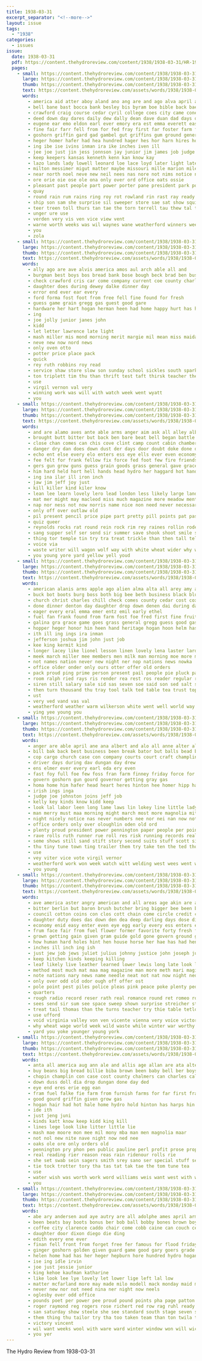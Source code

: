 ```yaml
---
title: 1938-03-31
excerpt_separator: "<!--more-->"
layout: issue
tags:
  - "1938"
categories:
  - issues
issue:
  date: 1938-03-31
  pdf: https://content.thehydroreview.com/content/1938/1938-03-31/HR-1938-03-31.pdf
  pages:
    - small: https://content.thehydroreview.com/content/1938/1938-03-31/small/HR-1938-03-31-01.jpg
      large: https://content.thehydroreview.com/content/1938/1938-03-31/large/HR-1938-03-31-01.jpg
      thumb: https://content.thehydroreview.com/content/1938/1938-03-31/thumbnails/HR-1938-03-31-01.jpg
      text: https://content.thehydroreview.com/assets/words/1938/1938-03-31/HR-1938-03-31-01.txt
      words:
        - america aid atter aboy aland ano ang are and ago alva april ana ales arkansas abril all alfalfa ave ala arts allen
        - bell bane bast bocca bank besley bis byram boe bible back bae banks been button boys bill bob board boy blown blaine barber brought but bonte body bud best biland bek bel byrum bec business berkshire bres bene bil blue bear bottom bryan browne big
        - crawford craig course cedar cyril college coes city came cone champion call church clan char carney creek chea carlyle custer comfort chen county che case cause cold cole coy cat class clarence care culvert cam cleveland
        - deed down day dares daily dew dally dean dave duan dad days during dan dust
        - eugene ear emo eldon earl ever emory era est emma everett eastern ean every erick eral
        - fine fair farr fell from for fed fray first far foster farm flood francis fox friday fallen fein farewell found flansburg field ferguson fall frank floyd franklin fred felton fess
        - goshorn griffin gard gad gambel gut griffins gum ground general group garten gene griff garber ghee
        - heger homer hafer had hea hundred hager hes hor harn hires hour halen honor hogan how hinton hares house hopewell harri hart hell has hydro hampshire hamilton half hamp hext hold haw hatfield hugh homes harrell haymond har hill hammer
        - ing ibe ise ivins inman ira ike inches iven ill
        - jee joe just jin jess jonnson jay junior jim james job judge jure
        - keep keepers kansas kenneth kenn kan know kay
        - lazo lands lady lowell leonard loe lace loyd later light lately like lorren look land late line lagen lett liner lit large last leas long lea lane
        - milton messimer migut matter maybe missouri mille marion miler mix mills most monday miu mikes men music march mire miller mehmet mae mer marian members money mast mol must miles mange many mill
        - near north noel neve new neil nees nas nore not nims notice nat newcomb night
        - ore orie oie ose ole ona only over ord office oats ossie
        - pleasant past people part power porter pane president park poland pen pay pile pow pattie pirtle paul plata phipps pani place pil pee persons proper pein present page pelling pro pou
        - quay
        - round rain rum rains ring roy rot rowland rin rast ray ready ret relly rich ran raymond reader ross randall
        - ship son sam she surprise sil sweeper store sae sat show squirrel stolen stock school see struck six shoulder sid senior shawnee sad super south states sodders schools segre second smith sabot sunday stroke sack seven shown spring space sara short sas state style seems
        - teer treen toll thurs tan tae the torn terrell tau thew tal tas tol tate tice town toe tin tue teacher take talk thea them triplett tea tran team tor tees tse taken ten tee
        - unger ure use
        - verden very vis ven vice view vent
        - warne worth weeks was wil waynes wane weatherford winners week will with wah west wayne wile washington wiel won wan water went walter way wig winnings writt wee welch work wie wate
        - you
        - zola
    - small: https://content.thehydroreview.com/content/1938/1938-03-31/small/HR-1938-03-31-02.jpg
      large: https://content.thehydroreview.com/content/1938/1938-03-31/large/HR-1938-03-31-02.jpg
      thumb: https://content.thehydroreview.com/content/1938/1938-03-31/thumbnails/HR-1938-03-31-02.jpg
      text: https://content.thehydroreview.com/assets/words/1938/1938-03-31/HR-1938-03-31-02.txt
      words:
        - ally ago are ave alvis america amos aul arch able all and
        - burgman best boys bos bread bank bose bough beck brad ben business boy
        - check crawford cris car come company current coe county charles clarence came clinton chi cor caddo
        - daughter does during dewey dalke dinner day
        - error end ever ear every
        - ford forma fost foot from free fell fine found for fresh
        - guess game grain gregg gas guest good gare
        - hardware her hart hogan herman heen had home happy hurt has hearty house him harry hydro
        - ing
        - joe jolly junior janes john
        - kidd
        - let letter lawrence late light
        - mash miller mis mond morning merit margie mil mean miss maida more man mound
        - neve new now nord news
        - only oven otto
        - potter price place pack
        - quick
        - rey ruth robbins roy read
        - service shaw store slow son sunday school sickles south sparks sons spies stay study seed stock sharry speaks sun sam set
        - ton triplett tim thu than thrift test taft thirsk teacher the
        - use
        - virgil vernon val very
        - winning work was will with watch week went wyatt
        - you
    - small: https://content.thehydroreview.com/content/1938/1938-03-31/small/HR-1938-03-31-03.jpg
      large: https://content.thehydroreview.com/content/1938/1938-03-31/large/HR-1938-03-31-03.jpg
      thumb: https://content.thehydroreview.com/content/1938/1938-03-31/thumbnails/HR-1938-03-31-03.jpg
      text: https://content.thehydroreview.com/assets/words/1938/1938-03-31/HR-1938-03-31-03.txt
      words:
        - and are alamo aves ante able arms anger aim ask all alley albert
        - brought butt bitter but back ben bare beat bell began battle bill belt book bette blood board bank brand bush bridle boy bring books beans blue bing been broder boos blank break boss brate busi broad best
        - close chan comes can chis cove clint camp count cabin chamber camps chip canada curly credit class cant clay corral course chance cowboy come coyote care challe chart cross came
        - danger dry dan does down dust der days door doubt doke done daughter dress doe dodge die drew daughters day doing
        - echo ent else every elo enters ess eye ells ever even economy edge
        - fee felt for frank fellow fix force fed foot few fire friends folks fair fried flyer fast farmer full first farm from foreman forward field fall face fine fight frock
        - gers gun grow guns guess grain goods grass general gave grace grate gray grown going grim goes gone good gent
        - him hard held hort hell hands head hydro her haggard hot handy hes hardy happy hill has holt horse hand howard had halt house hurt how
        - ing ina ilar ill iron inch
        - jaw jim jeff joy just
        - kill killer kind kiler know
        - lean lee learn lovely lero lead london less likely large land leathery lever lay loco look left lucky line loge low little lines leys later longer life linen like learned last
        - mat mer might may macleod miss much magazine more meadow mention money mile made mas must most means maybe mals mean man morgan march men
        - nap nor ness not now norris name nice non need never necessary ned
        - only off over outlaw old
        - pil present pencil price pipe part pretty pill points pat pass point park plumb pin plant phil prince presnall polish people paper piece poster pender perish pull place
        - quiz queer
        - reynolds rocks rat round rein rock rim rey raines rollin rode run ripple roan revie read ran ruth room ranch real river ruff ree remark
        - sang supper self ser send sir summer save shook shoot smile sot saw such show sherman service straight safe smoke swe sun stranger story steer second stains simple sai surprise said stake slim she strong son still say sting sharp sea shoulders ster standard screen shall stead sher set sorley smart sunken slaughter spring shoulder sick scamp silk soon size see scarce street
        - thing tor temple tin try tra treat trickle than then tall tell trigger town toward turn tobacco them table telling take trim tote takes times talk tow tay taken the tait tail
        - voice via
        - waste writer will wagon wolf way with white wheat wider why william was watch well want wild wilt whip worth win went wool weeks wax while ward wonder word wide
        - you young yore yard yellow yell youd
    - small: https://content.thehydroreview.com/content/1938/1938-03-31/small/HR-1938-03-31-04.jpg
      large: https://content.thehydroreview.com/content/1938/1938-03-31/large/HR-1938-03-31-04.jpg
      thumb: https://content.thehydroreview.com/content/1938/1938-03-31/thumbnails/HR-1938-03-31-04.jpg
      text: https://content.thehydroreview.com/assets/words/1938/1938-03-31/HR-1938-03-31-04.txt
      words:
        - american alanis arms apple ago alien alma alta all arey amy anna ange ace april alleen aid and america aver are aul aso ater
        - buck bot boots burg boss both big bee beth business black blue bureau bottle been back brought bank bake bottom best brave boys box brings boy bonds
        - church christ charles chill check comes county cedar cost cox coffee canyon cake clarice counts can cant carl cue case charlie cool come christian chedester calendar college center cease company came cabin cody
        - done dinner denton day daughter drop down denen dai during daughters
        - eager every eral emma emer entz emil early ethel
        - fuel fan frank found from farm fost foe fred first fine fruits field fell fields for flach friend foreman free fett
        - galina gra grace game goes grass general gregg guess good gas gain goodly geri gate gave gift george
        - hopper heger honor hin heen hand heritage hogan hoon helm has hoe hydro how home heberle harles happy hoppers harner humble hence hearty held horner henry hopes hon him hands harry her hour hopping half
        - ith ill ing ings ira inman
        - jefferson joshua jim john just job
        - kee king kermit kind
        - longer lacey like lionel lesson linen lovely lena laster lard lords life lunch lora let leather land leader league little lincoln
        - meek march miller mee members men milk man morning moe more many may musi much music minister mam max mater most mable morang means mapel mond miss mustache
        - not names nation never new night ner nop nations news nowka
        - office older onder only ours otter offer old orders
        - pack proud ping prime person present pail people pie pluck patrick pay plant patricks potter packard panes president place peter prong pedersen prayer pink
        - room ralph ried rays ris render rea rest ros reader regular rich roll register rail
        - siren still salary sale sid sas seven soe said son sed salt sales sot states start soon sweeney service stange scale sweet sun sen shoulder state stops standing slaven share soda sleep schools sees set school supper special sing see sutton sand sit short ser surprise sion sunday spring snow subject sea stiles
        - then turn thousand thu tray tool talk ted table tea trust top thurs thomas tees thom tse than too times them the thi tar ton take
        - ust
        - very ved vand vas val
        - weatherford weather warm wilkerson white went well world way walt with wife wedding was ways water week wate wagon wil will window washington wich work wave worker
        - ying yee young you
    - small: https://content.thehydroreview.com/content/1938/1938-03-31/small/HR-1938-03-31-05.jpg
      large: https://content.thehydroreview.com/content/1938/1938-03-31/large/HR-1938-03-31-05.jpg
      thumb: https://content.thehydroreview.com/content/1938/1938-03-31/thumbnails/HR-1938-03-31-05.jpg
      text: https://content.thehydroreview.com/assets/words/1938/1938-03-31/HR-1938-03-31-05.txt
      words:
        - anger are able april ane ana albert and alo all anne alter aly
        - bill bak back best business been break bator but balls bead bottles barr bacon both bis brewer bayer burns bert boards bin
        - cop cargo church case con company courts court craft champlin call city cowboy cost car chance county cummings come charles can cattle claude
        - driver days during dav dungan day drew
        - ens elmer ever every earl eda ery even
        - fast foy full foe few foss fran farm finney friday force for from fram fan fein fie
        - govern goshorn gun gourd governor getting gray gas
        - homa home him hafer head heart heres hinton hee homer hipp had hinds house henry howard hogan has high hume hydro her
        - irish ings inga
        - judge joe johnston joins jeff job
        - kelly key kinds know kidd keep
        - look lal labor leen long lame laws lin lokey line little lady like lom learn last leader light leo lay law lathe
        - man merry must maa morning might march most more magnolia mite miles made maude
        - night nicely notice nas never numbers nee nor nei nan now not new name
        - office orders only over oloughlin oden old ord
        - plenty proud president power pennington paper people per point pant past public pro proper payment pump perfect pees
        - rave rolls ruth runner rue roll res risk running records real ridenour
        - seme shows still sand stift story second suits stuff scott side saw sincere sing sam sed she shoot smith sale south station stake sal service states schantz shearing sie sur save search store special see school state schoolcraft saturday
        - thu tiny tune town ting trailer them try take ten the ted tho testin trip team taylor thon tax tag test then tes ties tha texas than tim
        - use
        - vey viter vice vote virgil vernor
        - weatherford work won week watch witt welding west wees went works wage want with will wan was water williams way white wells working wasti welfare wit while
        - you young
    - small: https://content.thehydroreview.com/content/1938/1938-03-31/small/HR-1938-03-31-06.jpg
      large: https://content.thehydroreview.com/content/1938/1938-03-31/large/HR-1938-03-31-06.jpg
      thumb: https://content.thehydroreview.com/content/1938/1938-03-31/thumbnails/HR-1938-03-31-06.jpg
      text: https://content.thehydroreview.com/assets/words/1938/1938-03-31/HR-1938-03-31-06.txt
      words:
        - ave america aster angry american and all areas age akin are ard austria ake ago arts
        - bitter berlin but baron brush butcher bring bigger bee been brooks brain buy base bump board began born better bridgeport body big bill book beer black bran bentley border belt burn brides back boy boards best brick bar baty
        - council cotton coins con clos cott chain come circle credit can cause czech carry congress cutting cold cor care college courtin cen close camps chance crane company chapel cant center common crochet cardenas corners coin cases came car conn current call charles
        - daughter duty does das down den dea deep darling days dose diner deal done dust dor desplaines damp doc during downy dark drain dress
        - economy enid easy enter even eye egg early every ess enters ena earnest essay english ever
        - frum face fair from fuel flower former favorite forty fresh farms famous far fer fiscal few fore francis french found for farm fill flowers forest ferry filter fail firm fort first foot
        - grown getting gain given gram guide gold gone govern ground good gov gath gentle game grain goon german general grand gon grow gilbert
        - how human hard holes hint hen house horse her hae has had henry holi hemmer heads hall hold hemming husband huge herr herrera hed him hope high head holding hydro hand home heard
        - inches ill inch ing ish
        - just jew job jews juliet julius johnny justice john joseph july jumps jan
        - keep kitchen kinds keeping killing
        - leaf likely live leather learned lower lewis long late look lan like little learn less lace lemuel last league loose labor lips lies left litt lack litter light large love
        - method most much mat maa mag magazine man more meth mari magic mexican might mer many minister mark men march may mine mexico matter market munich made
        - note nations nary news name needle neat not nat now night ned nose neck never new nation need
        - only over odd old odor ough off offer ost
        - pole point pest piles police pleas pink peace poke plenty pedro paper per pound present piece pay post people price promise plants pages parton ply pert poles porter pack pure pile pro plain pean part papen plant public poor poland poi pump president power proper
        - quarters
        - rough radio record reser rath real romance round ret romeo roosevelt rea rather roup read ready road rage ruffle rode ran
        - sees send sir sum see space sweep shown surprise streicher states she seed seems straw sho seal spears stiff spray style stone stance sides service said set sick stores sar som small saar square soon such size sink shoulder sup special stamps spring seam sharp supply shorts soap san southern son search street simple spell springs surface stray state season save sewing stitch short south show
        - treat tail thomas than the turns teacher try thie table tetlow trees top times trunk tongue tall thing tell tes taken timber then them take ties tho threat talent throw too
        - use ufford
        - void virginia valley von ven vicente vienna very voice victory
        - why wheat wage world week wild waste while winter war worthy whack white woodland want worth way warsaw went watch weight work wide wally well with words writer water wool wife will woodrum wal wells warm weather working was warns
        - yard you yoke younger young york
    - small: https://content.thehydroreview.com/content/1938/1938-03-31/small/HR-1938-03-31-07.jpg
      large: https://content.thehydroreview.com/content/1938/1938-03-31/large/HR-1938-03-31-07.jpg
      thumb: https://content.thehydroreview.com/content/1938/1938-03-31/thumbnails/HR-1938-03-31-07.jpg
      text: https://content.thehydroreview.com/assets/words/1938/1938-03-31/HR-1938-03-31-07.txt
      words:
        - anta all america aug ann ale and allis age allan are ata alter
        - buy beans big bread billie biba brown been baby bell ber boys berry best brand barley business bae barer but ball better balls blood
        - chopin champlin con case cost county chalmers can charles call car chick cale constant crow
        - down duss doll dia drop dungan done day ded
        - eye end eres erie egg ean
        - fram fuel falke fie farm from furnish farms for far first frankie
        - good gourd griffin given grow gas
        - hogan hair had hot hale home hydro hold hinton has harps hin health hell heineman
        - ide ith
        - just jeng juni
        - kinds katt know keep kidd king kill
        - lines lege look like litter little lie
        - mash mae moore mon mee mil mony mba man men magnolia maar
        - not nol new nite nave night now ned nee
        - oaks ole ore only orders old
        - pennington pry phon pen public pauline perl profit prose prophet pierce pho people per pour pal past pick patti
        - real reading rier reason reas rain ridenour rolls rie
        - she set swab sein sagers smith srey sano ser special stuff serene serie sell station service scott state sap saris save share sum seal sole
        - tie tock trotter tory tha tas tat tak tae the tom tune tea
        - use
        - water wish was worth work word williams weis want west with wheat will wale wire weatherford
        - you
    - small: https://content.thehydroreview.com/content/1938/1938-03-31/small/HR-1938-03-31-08.jpg
      large: https://content.thehydroreview.com/content/1938/1938-03-31/large/HR-1938-03-31-08.jpg
      thumb: https://content.thehydroreview.com/content/1938/1938-03-31/thumbnails/HR-1938-03-31-08.jpg
      text: https://content.thehydroreview.com/assets/words/1938/1938-03-31/HR-1938-03-31-08.txt
      words:
        - abe ary andersen aud aye autry are all adolphe ames april armour ask and acs age
        - been beats bay boots bonus ber bob ball bobby bones brown boys big bottom bandy breen bars best but billy bright
        - coffee city clarence caddo chair come cobb caine can couch center charles court county calle claudette clinton colbert cooper close
        - daughter door dixon diego die ding
        - edith every ene ever
        - finan fell front from forget free fer famous for flood friday
        - ginger goshorn golden given guard game good gary goers grade gilmore grain gane gene grady
        - helen home had has her heger hepburn hore hundred hydro hogan heart ham held
        - ise ing idle irvin
        - joe just jessie junior
        - king kehoe kaufman katharine
        - like look lee lye lovely let lower lige left lal low
        - matter mcfarland more may made milo modell mack monday maid mil most members march morning madeline
        - never new nor not need nina ner night now neels
        - oglesby over odd office
        - pounds poet per power pee proud pound points pha page patton place paul
        - roger raymond reg rogers rose richert red row rag ruhl ready
        - san saturday show steele she see standard south stage seven styles shown sand six son soon sat snow salad starr sane starring sun school seal store special standing said seales sale sunday saw suits smith surgeon smart set
        - them thing thu tailor try tha too taken team than ton twila top the tips
        - victory vincent
        - wil want weeks wool with ware ward winter window won will wich work way went white was while wife week
        - you yer
---
```


The Hydro Review from 1938-03-31

<!--more-->

